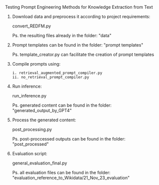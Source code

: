 Testing Prompt Engineering Methods for Knowledge Extraction from Text


1. Download data and preprocess it according to project requirements:

   convert_REDFM.py

   Ps. the resulting files already in the folder: "data"

4. Prompt templates can be found in the folder: "prompt templates"
  
    Ps. template_creator.py can facilitate the creation of prompt templates

7. Compile prompts using:
   
       i. retrieval_augmented_prompt_compiler.py
       ii. no_retrieval_prompt_compiler.py

9. Run inference:
    
    run_inference.py

    Ps. generated content can be found in the folder: "generated_output_by_GPT4"

11. Process the generated content:
    
    post_processing.py

    Ps. post-proccessed outputs can be found in the folder: "post_processed"

13. Evaluation script:
    
    general_evaluation_final.py

    Ps. all evaluation files can be found in the folder: "evaluation_reference_to_Wikidata/21_Nov_23_evaluation"
